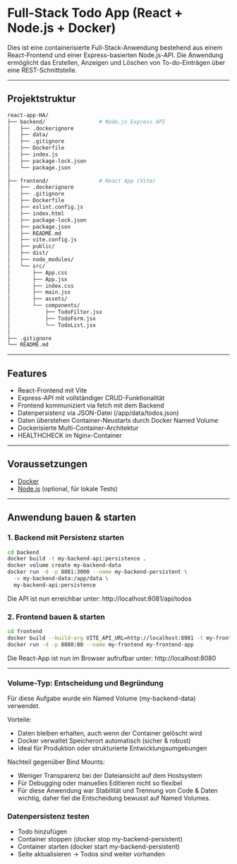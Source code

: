 # Full-Stack Todo App (React + Node.js + Docker)

Dies ist eine containerisierte Full-Stack-Anwendung bestehend aus einem React-Frontend und einer Express-basierten Node.js-API. Die Anwendung ermöglicht das Erstellen, Anzeigen und Löschen von To-do-Einträgen über eine REST-Schnittstelle.

---

## Projektstruktur

```bash
react-app-HA/
├── backend/                 # Node.js Express API
│   ├── .dockerignore
│   ├── data/
│   ├── .gitignore
│   ├── Dockerfile
│   ├── index.js
│   ├── package-lock.json
│   └── package.json
│
├── frontend/                # React App (Vite)
│   ├── .dockerignore
│   ├── .gitignore
│   ├── Dockerfile
│   ├── eslint.config.js
│   ├── index.html
│   ├── package-lock.json
│   ├── package.json
│   ├── README.md
│   ├── vite.config.js
│   ├── public/
│   ├── dist/
│   ├── node_modules/
│   └── src/
│       ├── App.css
│       ├── App.jsx
│       ├── index.css
│       ├── main.jsx
│       ├── assets/
│       └── components/
│           ├── TodoFilter.jsx
│           ├── TodoForm.jsx
│           └── TodoList.jsx
│
├── .gitignore
└── README.md
```


---

## Features

- React-Frontend mit Vite
- Express-API mit vollständiger CRUD-Funktionalität
- Frontend kommuniziert via fetch mit dem Backend
- Datenpersistenz via JSON-Datei (/app/data/todos.json)
- Daten überstehen Container-Neustarts durch Docker Named Volume
- Dockerisierte Multi-Container-Architektur
- HEALTHCHECK im Nginx-Container

---

## Voraussetzungen

- [Docker](https://www.docker.com/)
- [Node.js](https://nodejs.org/) (optional, für lokale Tests)

---

## Anwendung bauen & starten

### 1. Backend mit Persistenz starten

```bash
cd backend
docker build -t my-backend-api:persistence .
docker volume create my-backend-data
docker run -d -p 8081:3000 --name my-backend-persistent \
  -v my-backend-data:/app/data \
  my-backend-api:persistence
```

Die API ist nun erreichbar unter:
http://localhost:8081/api/todos

### 2. Frontend bauen & starten

```bash
cd frontend
docker build --build-arg VITE_API_URL=http://localhost:8081 -t my-frontend-app .
docker run -d -p 8080:80 --name my-frontend my-frontend-app
```

Die React-App ist nun im Browser aufrufbar unter:
http://localhost:8080

---

### Volume-Typ: Entscheidung und Begründung
Für diese Aufgabe wurde ein Named Volume (my-backend-data) verwendet.

Vorteile:

- Daten bleiben erhalten, auch wenn der Container gelöscht wird
- Docker verwaltet Speicherort automatisch (sicher & robust)
- Ideal für Produktion oder strukturierte Entwicklungsumgebungen

Nachteil gegenüber Bind Mounts:

- Weniger Transparenz bei der Dateiansicht auf dem Hostsystem
- Für Debugging oder manuelles Editieren nicht so flexibel
- Für diese Anwendung war Stabilität und Trennung von Code & Daten wichtig, daher fiel die Entscheidung bewusst auf Named Volumes.


### Datenpersistenz testen
- Todo hinzufügen
- Container stoppen (docker stop my-backend-persistent)
- Container starten (docker start my-backend-persistent)
- Seite aktualisieren → Todos sind weiter vorhanden